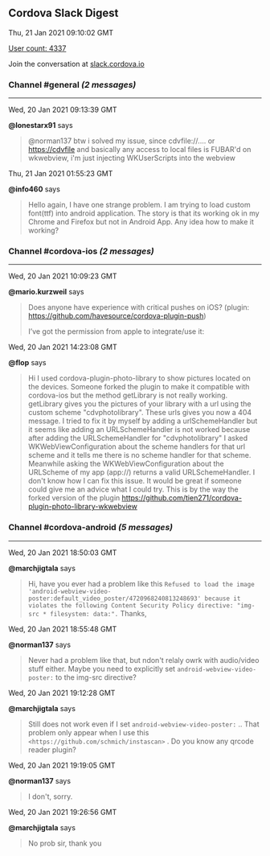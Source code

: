 ## Cordova Slack Digest
Thu, 21 Jan 2021 09:10:02 GMT

[User count: 4337](https://cordova.slack.com/)


Join the conversation at [slack.cordova.io](http://slack.cordova.io/)

### __Channel #general__ _(2 messages)_
---

Wed, 20 Jan 2021 09:13:39 GMT

__@lonestarx91__ says 
> @norman137 btw i solved my issue, since cdvfile://.... or <https://cdvfile> and basically any access to local files is FUBAR'd on wkwebview, i'm just injecting WKUserScripts into the webview
> 

Thu, 21 Jan 2021 01:55:23 GMT

__@info460__ says 
> Hello again, I have one strange problem.
> I am trying to load custom font(ttf) into android application. The story is that its working ok in my Chrome and Firefox but not in Android App.
> Any idea how to make it working?
> 

### __Channel #cordova-ios__ _(2 messages)_
---

Wed, 20 Jan 2021 10:09:23 GMT

__@mario.kurzweil__ says 
> Does anyone have experience with critical pushes on iOS? (plugin: <https://github.com/havesource/cordova-plugin-push>)
> 
> I’ve got the permission from apple to integrate/use it:
> 

Wed, 20 Jan 2021 14:23:08 GMT

__@flop__ says 
> Hi
> I used cordova-plugin-photo-library to show pictures located on the devices. Someone forked the plugin to make it compatible with cordova-ios but the method getLibrary is not really working.
> getLibrary gives you the pictures of your library with a url using the custom scheme "cdvphotolibrary". These urls gives you now a 404 message.
> I tried to fix it by myself by adding a urlSchemeHandler but it seems like adding an URLSchemeHandler is not worked because after adding the URLSchemeHandler for "cdvphotolibrary" I asked WKWebViewConfiguration about the scheme handlers for that url scheme and it tells me there is no scheme handler for that scheme. Meanwhile asking the WKWebViewConfiguration about the URLScheme of my app (app://) returns a valid URLSchemeHandler.
> I don't know how I can fix this issue. It would be great if someone could give me an advice what I could try.
> This is by the way the forked version of the plugin <https://github.com/tien271/cordova-plugin-photo-library-wkwebview>
> 

### __Channel #cordova-android__ _(5 messages)_
---

Wed, 20 Jan 2021 18:50:03 GMT

__@marchjigtala__ says 
> Hi, have you ever had a problem like this
> ```Refused to load the image 'android-webview-video-poster:default_video_poster/4720968240813248693' because it violates the following Content Security Policy directive: "img-src * filesystem: data:".```
> Thanks,
> 

Wed, 20 Jan 2021 18:55:48 GMT

__@norman137__ says 
> Never had a problem like that, but ndon't relaly owrk with audio/video stuff either. Maybe you need to explicitly set `android-webview-video-poster:` to the img-src directive?
> 

Wed, 20 Jan 2021 19:12:28 GMT

__@marchjigtala__ says 
> Still does not work even if I set `android-webview-video-poster:` .. That problem only appear when I use this `<https://github.com/schmich/instascan>` . Do you know any qrcode reader plugin?
> 

Wed, 20 Jan 2021 19:19:05 GMT

__@norman137__ says 
> I don't, sorry.
> 

Wed, 20 Jan 2021 19:26:56 GMT

__@marchjigtala__ says 
> No prob sir, thank you
> 
